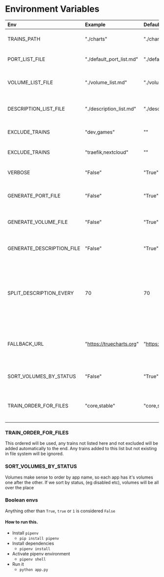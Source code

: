 # Environment Variables

| Env                       | Example                  | Default                        | Description                                                                                            |
| :------------------------ | :----------------------- | :----------------------------- | :----------------------------------------------------------------------------------------------------- |
| TRAINS_PATH               | "./charts"               | "./charts"                     | Path where trains are stored                                                                           |
| PORT_LIST_FILE            | "./default_port_list.md" | "./default_port_list.md"       | Name and path of the port list file                                                                    |
| VOLUME_LIST_FILE          | "./volume_list.md"       | "./volume_list.md"             | Name and path of the volume list file                                                                  |
| DESCRIPTION_LIST_FILE     | "./description_list.md"  | "./description_list.md"        | Name and path of the description list file                                                             |
| EXCLUDE_TRAINS            | "dev,games"              | ""                             | List of excluded trains                                                                                |
| EXCLUDE_TRAINS            | "traefik,nextcloud"      | ""                             | List of excluded apps                                                                                  |
| VERBOSE                   | "False"                  | "True"                         | Print Verbose Output                                                                                   |
| GENERATE_PORT_FILE        | "False"                  | "True"                         | Set to false to NOT generate a file                                                                    |
| GENERATE_VOLUME_FILE      | "False"                  | "True"                         | Set to false to NOT generate a file                                                                    |
| GENERATE_DESCRIPTION_FILE | "False"                  | "True"                         | Set to false to NOT generate a file                                                                    |
| SPLIT_DESCRIPTION_EVERY   | 70                       | 70                             | Split description into lines every n character.<br>If character is not " ", it will do on the nearest " " |
| FALLBACK_URL              | "https://truecharts.org" | "https://truecharts.org"       | # URL to return if the URL we are trying to get does not exist                                         |
| SORT_VOLUMES_BY_STATUS    | "False"                  | "True"                         | Set to false to NOT generate a file                                                                    |
| TRAIN_ORDER_FOR_FILES     | "core,stable"            | "core,stable,dependency,games" | Order of trains which will appear in the files                                                         |

### TRAIN_ORDER_FOR_FILES

This ordered will be used, any trains not listed here and not excluded will be added automatically to the end. Any trains added to this list but not existing in file system will be ignored.

### SORT_VOLUMES_BY_STATUS

Volumes make sense to order by app name, so each app has it's volumes one after the other. If we sort by status, (eg disabled etc), volumes will be all over the place

### Boolean envs

Anything other than `True`, `true` or `1` is considered `False`

#### How to run this.

- Install `pipenv`
  - `pip install pipenv`
- Install dependencies
  - `pipenv install`
- Activate pipenv environment
  - `pipenv shell`
- Run it
  - `python app.py`
